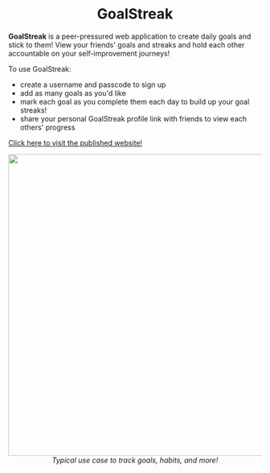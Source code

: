<div align="center">
  <h1>GoalStreak</h1>
</div>

**GoalStreak** is a peer-pressured web application to create daily goals and stick to them!
View your friends' goals and streaks and hold each other accountable on your self-improvement journeys!

To use GoalStreak:
- create a username and passcode to sign up
- add as many goals as you'd like
- mark each goal as you complete them each day to build up your goal streaks!
- share your personal GoalStreak profile link with friends to view each others' progress

[Click here to visit the published website!](https://zingy-cuchufli-9e28d9.netlify.app)

<p align="center">
  <img src="readme_assets/screenshot.png" width="600px" style="margin: 0 auto" />
  <br />
  <i>Typical use case to track goals, habits, and more!</i>
</p>
